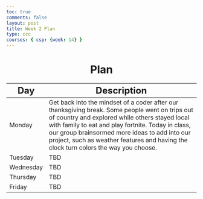 ```yaml
---
toc: true
comments: false
layout: post
title: Week 2 Plan
type: ccc
courses: { csp: {week: 14} }
---
```


<h1 style="text-align: center;"><strong>Plan</strong></h1>
<table class="table">
    <thead>
        <tr>
            <th><font size="5">Day</font></th>
            <th><font size="5">Description</font></th>    
        </tr>
    </thead>
    <tbody>
        <tr>
            <td>Monday</td>
            <td>
                Get back into the mindset of a coder after our thanksgiving break. Some people went on trips out of country and explored while others stayed local with family to eat and play fortnite. Today in class, our group brainsormed more ideas to add into our project, such as weather features and having the clock turn colors the way you choose.
            </td>
        </tr>
        <tr>
            <td>Tuesday</td>
            <td>
              TBD
            </td>
        </tr>
        <tr>
            <td>Wednesday</td>
            <td>
                TBD
            </td>
        </tr>
        <tr>
            <td>Thursday</td>
            <td>
                TBD
            </td>
        </tr>
        <tr>
            <td>Friday</td>
            <td>
                TBD
            </td>
        </tr>
    </tbody>
</table>
